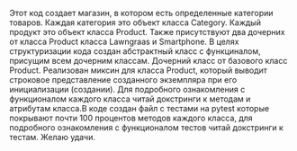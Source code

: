 Этот код создает магазин, в котором есть определенные категории товаров. Каждая категория это объект класса Category. Каждый продукт это объект класса Product.
Также присутствуют два дочерних от класса Product класса Lawngraas и Smartphone. В целях структуризации кода создан абстрактный класс с функциналом, присущим всем дочерним классам. Дочерний класс от базового класс Product.
Реализован миксин для класса Product, который выводит строковое представление созданного экземпляра при его инициализации (создании). Для подробного ознакомления с функционалом каждого класса читай докстринги к методам и атрибутам класса.В коде создан файл с тестами на pytest которые покрывают почти 100 процентов методов каждого класса, для подробного ознакомления с функционалом тестов читай докстринги к тестам. Желаю удачи.
